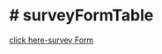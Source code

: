 <h1># surveyFormTable</h1>
<a href="https://sprightly-khapse-d19a20.netlify.app/">click here-survey Form</a>
